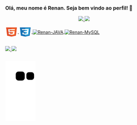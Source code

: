 ### Olá, meu nome é Renan. Seja bem vindo ao perfil! 👋

<div align="center">
  <a href="https://github.com/renanolv7">
  <img height="140em" src="![Renan's GitHub stats](https://github-readme-stats.vercel.app/api?username=renanolv7&show_icons=true&theme=dracula)"/>
  <img height="140em" src="https://github-readme-stats.vercel.app/api/top-langs/?username=renanolv7&layout=compact&langs_count=7&theme=dracula"/>
</div>
  
<div style="display: inline_block"><br>
  <img align="center" alt="Renan-HTML" height="30" width="40"  src="https://raw.githubusercontent.com/devicons/devicon/master/icons/html5/html5-original.svg">
  <img align="center" alt="Renan-CSS" height="30" width="40"   src="https://raw.githubusercontent.com/devicons/devicon/master/icons/css3/css3-original.svg">
  <img align="center" alt="Renan-JAVA" height="30" width="40"  src="https://cdn.jsdelivr.net/gh/devicons/devicon/icons/java/java-original.svg" />
  <img align="center" alt="Renan-MySQL" height="30" width="40"  src="https://cdn.jsdelivr.net/gh/devicons/devicon/icons/mysql/mysql-original.svg" />
</div>

 ##
  
<div>
   <a href = "mailto:reviniciusoliveira@gmail.com"><img src="https://img.shields.io/badge/Gmail-D14836?style=for-the-badge&logo=gmail&logoColor=white" target="_blank">       </a>
    <a href="https://www.linkedin.com/in/renanolv/" target="_blank"><img src="https://img.shields.io/badge/LinkedIn-0077B5?style=for-the-badge&logo=linkedin&logoColor=white" target="_blank"></a> 
</div>
  
##
 
  ![Snake animation](https://github.com/renanolv7/renanolv7/blob/output/github-contribution-grid-snake.svg)
